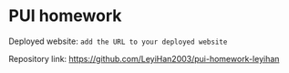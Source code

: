 # PUI homework

Deployed website: `add the URL to your deployed website`

Repository link: https://github.com/LeyiHan2003/pui-homework-leyihan
